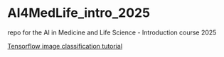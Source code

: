 # AI4MedLife_intro_2025
repo for the AI in Medicine and Life Science - Introduction course 2025


[Tensorflow image classification tutorial](https://colab.research.google.com/github/tensorflow/docs/blob/master/site/en/tutorials/images/classification.ipynb#scrollTo=wtlhWJPAHivf)
